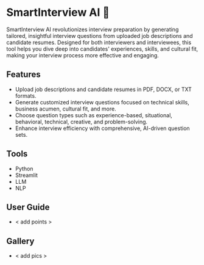 # SmartInterview AI 🚀

SmartInterview AI revolutionizes interview preparation by generating tailored, insightful interview questions from uploaded job descriptions and candidate resumes. Designed for both interviewers and interviewees, this tool helps you dive deep into candidates' experiences, skills, and cultural fit, making your interview process more effective and engaging.

## Features
- Upload job descriptions and candidate resumes in PDF, DOCX, or TXT formats.
- Generate customized interview questions focused on technical skills, business acumen, cultural fit, and more.
- Choose question types such as experience-based, situational, behavioral, technical, creative, and problem-solving.
- Enhance interview efficiency with comprehensive, AI-driven question sets.

## Tools
- Python
- Streamlit
- LLM
- NLP

## User Guide
- < add points >

## Gallery
- < add pics >
